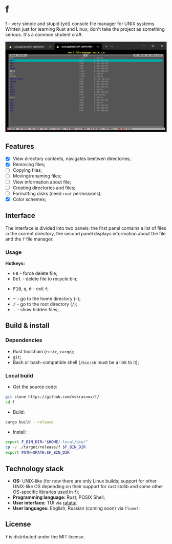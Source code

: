 # f

f - very simple and stupid (yet) console file manager for UNIX systems. Written just for learning Rust and Linux, don't take the project as something serious. It's a common student craft.

![](assets/v0.1.0-03.02.25.png)

## Features

- [X] View directory contents, navigates beetwen directories;
- [X] Removing files;
- [ ] Copying files;
- [ ] Moving/renaming files;
- [ ] View information about file;
- [ ] Creating directories and files;
- [ ] Formatting disks (need `root` permissions);
- [X] Color schemes;

## Interface

The interface is divided into two panels: the first panel contains a list of files in the current directory, the second panel displays information about the file and the `f` file manager.

### Usage

**Hotkeys:**

<!-- - <kbd>F1</kbd> - print help;
- <kbd>F2</kbd> - view file metadata in right panel;
- <kbd>F3</kbd> - view file contents in right panel;
- <kbd>F4</kbd> - open file in the internal program (editor or other software);
- <kbd>F5</kbd> - copy file in the specified path;
- <kbd>F6</kbd> - move/rename file;
- <kbd>F7</kbd> - create new directory; -->
- <kbd>F8</kbd> - force delete file;
- <kbd>Del</kbd> - delete file to recycle bin;
<!-- - <kbd>F9</kbd> - select menubar; -->
- <kbd>F10</kbd>, <kbd>q</kbd>, <kbd>й</kbd> - exit `f`;
<!-- - <kbd>Tab</kbd> - switch between panels (TODO);
- <kbd>Shift</kbd> - select file/dir (TODO); -->
- <kbd>~</kbd> - go to the home directory (`~`);
- <kbd>/</kbd> - go to the root directory (`/`);
- <kbd>.</kbd> - show hidden files;

## Build & install

### Dependencies

- Rust toolchain (`rustc`, `cargo`);
- `git`;
- Bash or bash-compatible shell (`/bin/sh` must be a link to it);

### Local build

- Get the source code:

```bash
git clone https://github.com/mskrasnov/f/
cd f
```

- Build:

```bash
cargo build --release
```

- Install:

```bash
export F_BIN_DIR="$HOME/.local/bin/"
cp -v ./target/release/f $F_BIN_DIR
export PATH=$PATH:$F_BIN_DIR
```

## Technology stack

- **OS:** UNIX-like (for now there are only Linux builds; support for other UNIX-like OS depending on their support for rust stdlib and some other OS-specific libraries used in `f`);
- **Programming language:** Rust; POSIX Shell;
- **User interface:** TUI via [ratatui](https://ratatui.rs);
- **User languages:** English; Russian (coming soon) via `fluent`;

## License

`f` is distributed under the MIT license.
